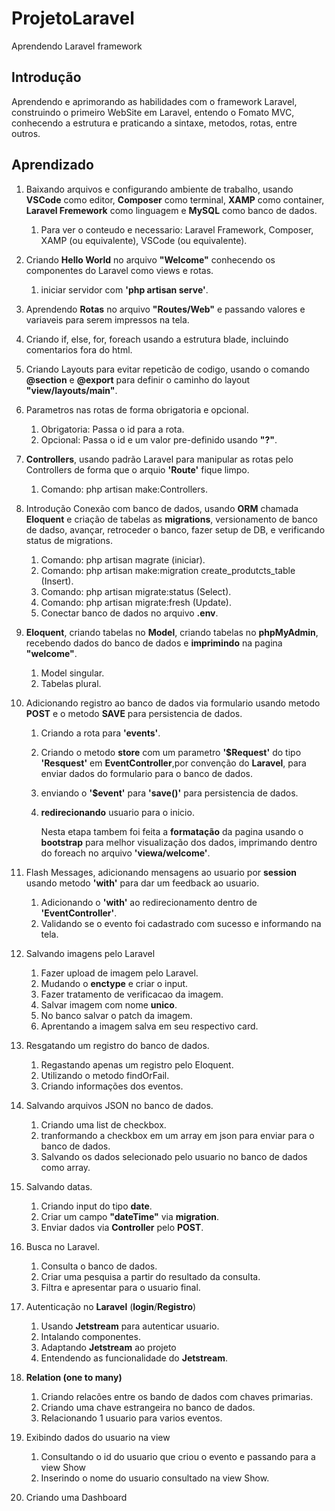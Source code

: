 # ProjetoLaravel
 Aprendendo Laravel framework

 <h2>Introdução</h2>

Aprendendo e aprimorando as habilidades com o framework Laravel, construindo o primeiro WebSite em Laravel, entendo o Fomato MVC, conhecendo a estrutura e praticando a sintaxe, metodos, rotas, entre outros.

<h2>Aprendizado</h2>

1. Baixando arquivos e configurando ambiente de trabalho, usando **VSCode** como editor, **Composer** como terminal, **XAMP** como container, **Laravel Fremework** como linguagem e **MySQL** como banco de dados.

    1. Para ver o conteudo e necessario: Laravel Framework, Composer, XAMP (ou equivalente), VSCode (ou equivalente).

2. Criando **Hello World** no arquivo **"Welcome"** conhecendo os componentes do Laravel como views e rotas.
    1. iniciar servidor com **'php artisan serve'**.

3. Aprendendo **Rotas** no arquivo **"Routes/Web"** e passando valores e variaveis para serem impressos na tela.

4. Criando if, else, for, foreach usando a estrutura blade, incluindo comentarios fora do html.

5. Criando Layouts para evitar repeticão de codigo, usando o comando **@section** e **@export** para definir o caminho do layout **"view/layouts/main"**.

6. Parametros nas rotas de forma obrigatoria e opcional.
    1. Obrigatoria: Passa o id para a rota.
    2. Opcional: Passa o id e um valor pre-definido usando **"?"**.

7. **Controllers**, usando padrão Laravel para manipular as rotas pelo Controllers de forma que o arquio **'Route'** fique limpo.
    1. Comando: php artisan make:Controllers.

8. Introdução Conexão com banco de dados, usando **ORM** chamada **Eloquent** e criação de tabelas as **migrations**, versionamento de banco de dadso, avançar, retroceder o banco, fazer setup de DB, e verificando status de migrations.
    1. Comando: php artisan magrate (iniciar).
    2. Comando: php artisan make:migration create_produtcts_table (Insert).
    3. Comando: php artisan migrate:status (Select).
    4. Comando: php artisan migrate:fresh (Update).
    5. Conectar banco de dados no arquivo **.env**.

9. **Eloquent**, criando tabelas no **Model**, criando tabelas no **phpMyAdmin**, recebendo dados do banco de dados e **imprimindo** na pagina **"welcome"**.
    1. Model singular.
    2. Tabelas plural.

10. Adicionando registro ao banco de dados via formulario usando metodo **POST** e o metodo **SAVE** para persistencia de dados.
    1. Criando a rota para **'events'**.
    2. Criando o metodo **store** com um parametro **'$Request'** do tipo **'Resquest'** em **EventController**,por convenção do **Laravel**, para enviar dados do formulario para o banco de dados.
    3. enviando o **'$event'** para **'save()'** para persistencia de dados.
    4. **redirecionando** usuario para o inicio.

        Nesta etapa tambem foi feita a **formatação** da pagina usando o **bootstrap** para melhor visualização dos dados, imprimando dentro do foreach no arquivo **'viewa/welcome'**.

11. Flash Messages, adicionando mensagens ao usuario por **session** usando metodo **'with'** para dar um feedback ao usuario.
    1. Adicionando o **'with'** ao redirecionamento dentro de **'EventController'**.
    2. Validando se o evento foi cadastrado com sucesso e informando na tela.

12. Salvando imagens pelo Laravel
    1. Fazer upload de imagem pelo Laravel.
    2. Mudando o **enctype** e criar o input.
    3. Fazer tratamento de verificacao da imagem.
    4. Salvar imagem com nome **unico**.
    5. No banco salvar o patch da imagem.
    6. Aprentando a imagem salva em seu respectivo card.

13. Resgatando um registro do banco de dados.
    1. Regastando apenas um registro pelo Eloquent.
    2. Utilizando o metodo findOrFail.
    3. Criando informações dos eventos.

14. Salvando arquivos JSON no banco de dados.
    1. Criando uma list de checkbox.
    2. tranformando a checkbox em um array em json para enviar para o banco de dados.
    3. Salvando os dados selecionado pelo usuario no banco de dados como array.

15. Salvando datas.
    1. Criando input do tipo **date**.
    2. Criar um campo **"dateTime"** via **migration**.
    3. Enviar dados via **Controller** pelo **POST**.

16. Busca no Laravel.
    1. Consulta o banco de dados.
    2. Criar uma pesquisa a partir do resultado da consulta.
    3. Filtra e apresentar para o usuario final.

17. Autenticação no **Laravel** (**login**/**Registro**)
    1. Usando **Jetstream** para autenticar usuario.
    2. Intalando componentes.
    3. Adaptando **Jetstream** ao projeto
    4. Entendendo as funcionalidade do **Jetstream**.

18. **Relation (one to many)**
    1. Criando relacões entre os bando de dados com chaves primarias.
    2. Criando uma chave estrangeira no banco de dados.
    3. Relacionando 1 usuario para varios eventos.

19. Exibindo dados do usuario na view
    1. Consultando o id do usuario que criou o evento e passando para a view Show
    2. Inserindo o nome do usuario consultado na view Show.

20. Criando uma Dashboard
